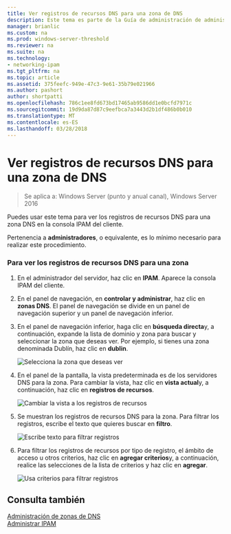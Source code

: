 ```yaml
---
title: Ver registros de recursos DNS para una zona de DNS
description: Este tema es parte de la Guía de administración de administración de direcciones IP (IPAM) en Windows Server 2016.
manager: brianlic
ms.custom: na
ms.prod: windows-server-threshold
ms.reviewer: na
ms.suite: na
ms.technology:
- networking-ipam
ms.tgt_pltfrm: na
ms.topic: article
ms.assetid: 375feefc-949e-47c3-9e61-35b79e021966
ms.author: pashort
author: shortpatti
ms.openlocfilehash: 786c1ee8fd673bd17465ab9586dd1e0bcfd7971c
ms.sourcegitcommit: 19d9da87d87c9eefbca7a3443d2b1df486b0b010
ms.translationtype: MT
ms.contentlocale: es-ES
ms.lasthandoff: 03/28/2018
---
```

# <a name="view-dns-resource-records-for-a-dns-zone"></a>Ver registros de recursos DNS para una zona de DNS

>Se aplica a: Windows Server (punto y anual canal), Windows Server 2016

Puedes usar este tema para ver los registros de recursos DNS para una zona DNS en la consola IPAM del cliente.  
  
Pertenencia a **administradores**, o equivalente, es lo mínimo necesario para realizar este procedimiento.  
  
### <a name="to-view-dns-resource-records-for-a-zone"></a>Para ver los registros de recursos DNS para una zona  
  
1.  En el administrador del servidor, haz clic en **IPAM**. Aparece la consola IPAM del cliente.  
  
2.  En el panel de navegación, en **controlar y administrar**, haz clic en **zonas DNS**.  El panel de navegación se divide en un panel de navegación superior y un panel de navegación inferior.  
  
3.  En el panel de navegación inferior, haga clic en **búsqueda directa**y, a continuación, expande la lista de dominio y zona para buscar y seleccionar la zona que deseas ver. Por ejemplo, si tienes una zona denominada Dublín, haz clic en **dublin**.  
  
    ![Selecciona la zona que deseas ver](../../media/View-DNS-Resource-Records-for-a-DNS-Zone/ipam_DNSzones_01a.jpg)  

  
4.  En el panel de la pantalla, la vista predeterminada es de los servidores DNS para la zona. Para cambiar la vista, haz clic en **vista actual**y, a continuación, haz clic en **registros de recursos**.  
  
    ![Cambiar la vista a los registros de recursos](../../media/View-DNS-Resource-Records-for-a-DNS-Zone/ipam_Zone_RR_02.jpg)  
  
5.  Se muestran los registros de recursos DNS para la zona. Para filtrar los registros, escribe el texto que quieres buscar en **filtro**.  
  
    ![Escribe texto para filtrar registros](../../media/View-DNS-Resource-Records-for-a-DNS-Zone/ipam_DNSzones_01c.jpg)  
  
6.  Para filtrar los registros de recursos por tipo de registro, el ámbito de acceso u otros criterios, haz clic en **agregar criterios**y, a continuación, realice las selecciones de la lista de criterios y haz clic en **agregar**.  
  
    ![Usa criterios para filtrar registros](../../media/View-DNS-Resource-Records-for-a-DNS-Zone/ipam_DNSzones_01d.jpg)  
  
## <a name="see-also"></a>Consulta también  
[Administración de zonas de DNS](DNS-Zone-Management.md)  
[Administrar IPAM](Manage-IPAM.md)  
  


